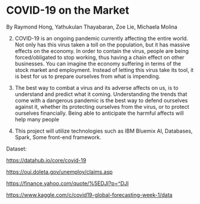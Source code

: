 # COVID-19 on the Market
By Raymond Hong, Yathukulan Thayabaran, Zoe Lie, Michaela Molina

2. COVID-19 is an ongoing pandemic currently affecting the entire world. Not only has this virus taken a toll on the population, but it has massive effects on the economy. In order to contain the virus, people are being forced/obligated to stop working, thus having a chain effect on other businesses. You can imagine the economy suffering in terms of the stock market and employment. Instead of letting this virus take its tool, it is best for us to prepare ourselves from what is impending. 

3. The best way to combat a virus and its adverse affects on us, is to understand and predict what it coming. Understanding the trends that come with a dangerous pandemic is the best way to defend ourselves against it, whether its protecting ourselves from the virus, or to protect ourselves financially. Being able to anticipate the harmful affects will help many people 

4. This project will utilize technologies such as IBM Bluemix AI,  Databases, Spark, Some front-end framework.

Dataset: 

https://datahub.io/core/covid-19

https://oui.doleta.gov/unemploy/claims.asp

https://finance.yahoo.com/quote/%5EDJI?p=^DJI   

https://www.kaggle.com/c/covid19-global-forecasting-week-1/data


